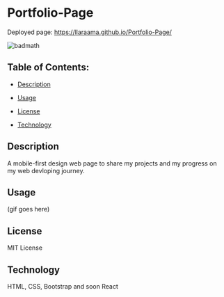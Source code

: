 # Portfolio-Page
Deployed page: https://llaraama.github.io/Portfolio-Page/

![badmath](https://img.shields.io/github/languages/top/llaraama/Porfolio-Page)

## Table of Contents:
  * [Description](#Description)
 
  * [Usage](#Usage)

  * [License](#License)

  * [Technology](#Technology)

## Description 
A mobile-first design web page to share my projects and my progress on my web devloping journey.

## Usage 
(gif goes here)

## License 
MIT License

## Technology 
HTML, CSS, Bootstrap and soon React 
